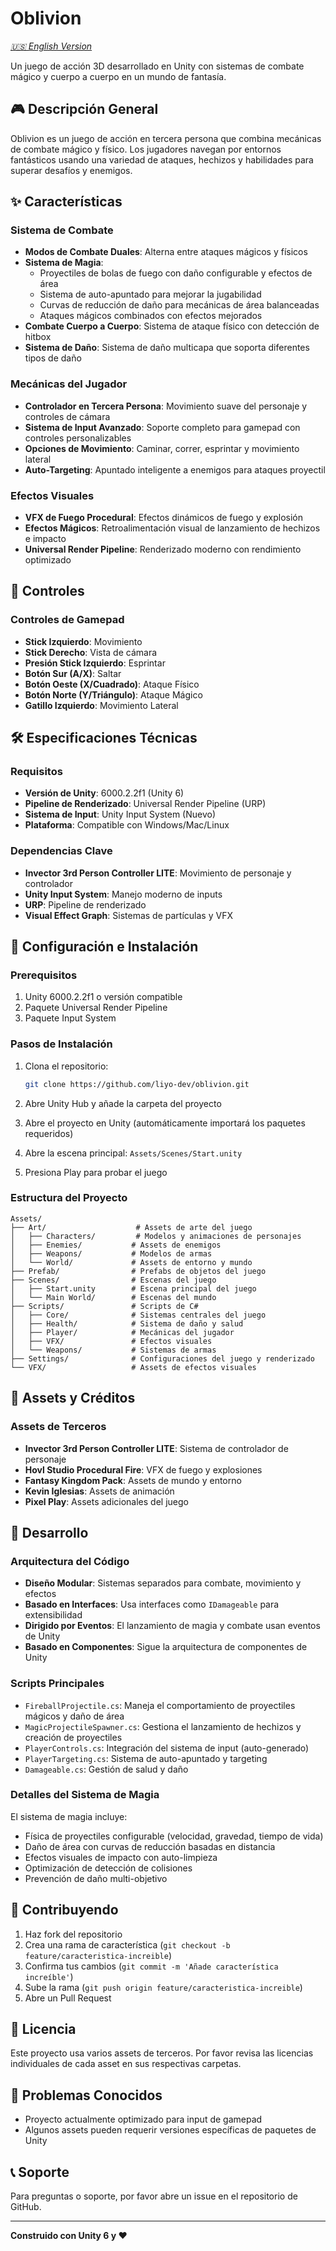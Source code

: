 # Oblivion

*[🇺🇸 English Version](README.md)*

Un juego de acción 3D desarrollado en Unity con sistemas de combate mágico y cuerpo a cuerpo en un mundo de fantasía.

## 🎮 Descripción General

Oblivion es un juego de acción en tercera persona que combina mecánicas de combate mágico y físico. Los jugadores navegan por entornos fantásticos usando una variedad de ataques, hechizos y habilidades para superar desafíos y enemigos.

## ✨ Características

### Sistema de Combate
- **Modos de Combate Duales**: Alterna entre ataques mágicos y físicos
- **Sistema de Magia**: 
  - Proyectiles de bolas de fuego con daño configurable y efectos de área
  - Sistema de auto-apuntado para mejorar la jugabilidad
  - Curvas de reducción de daño para mecánicas de área balanceadas
  - Ataques mágicos combinados con efectos mejorados
- **Combate Cuerpo a Cuerpo**: Sistema de ataque físico con detección de hitbox
- **Sistema de Daño**: Sistema de daño multicapa que soporta diferentes tipos de daño

### Mecánicas del Jugador
- **Controlador en Tercera Persona**: Movimiento suave del personaje y controles de cámara
- **Sistema de Input Avanzado**: Soporte completo para gamepad con controles personalizables
- **Opciones de Movimiento**: Caminar, correr, esprintar y movimiento lateral
- **Auto-Targeting**: Apuntado inteligente a enemigos para ataques proyectil

### Efectos Visuales
- **VFX de Fuego Procedural**: Efectos dinámicos de fuego y explosión
- **Efectos Mágicos**: Retroalimentación visual de lanzamiento de hechizos e impacto
- **Universal Render Pipeline**: Renderizado moderno con rendimiento optimizado

## 🎯 Controles

### Controles de Gamepad
- **Stick Izquierdo**: Movimiento
- **Stick Derecho**: Vista de cámara
- **Presión Stick Izquierdo**: Esprintar
- **Botón Sur (A/X)**: Saltar
- **Botón Oeste (X/Cuadrado)**: Ataque Físico
- **Botón Norte (Y/Triángulo)**: Ataque Mágico
- **Gatillo Izquierdo**: Movimiento Lateral

## 🛠️ Especificaciones Técnicas

### Requisitos
- **Versión de Unity**: 6000.2.2f1 (Unity 6)
- **Pipeline de Renderizado**: Universal Render Pipeline (URP)
- **Sistema de Input**: Unity Input System (Nuevo)
- **Plataforma**: Compatible con Windows/Mac/Linux

### Dependencias Clave
- **Invector 3rd Person Controller LITE**: Movimiento de personaje y controlador
- **Unity Input System**: Manejo moderno de inputs
- **URP**: Pipeline de renderizado
- **Visual Effect Graph**: Sistemas de partículas y VFX

## 🚀 Configuración e Instalación

### Prerequisitos
1. Unity 6000.2.2f1 o versión compatible
2. Paquete Universal Render Pipeline
3. Paquete Input System

### Pasos de Instalación
1. Clona el repositorio:
   ```bash
   git clone https://github.com/liyo-dev/oblivion.git
   ```

2. Abre Unity Hub y añade la carpeta del proyecto

3. Abre el proyecto en Unity (automáticamente importará los paquetes requeridos)

4. Abre la escena principal: `Assets/Scenes/Start.unity`

5. Presiona Play para probar el juego

### Estructura del Proyecto
```
Assets/
├── Art/                    # Assets de arte del juego
│   ├── Characters/         # Modelos y animaciones de personajes
│   ├── Enemies/           # Assets de enemigos
│   ├── Weapons/           # Modelos de armas
│   └── World/             # Assets de entorno y mundo
├── Prefab/                # Prefabs de objetos del juego
├── Scenes/                # Escenas del juego
│   ├── Start.unity        # Escena principal del juego
│   └── Main World/        # Escenas del mundo
├── Scripts/               # Scripts de C#
│   ├── Core/              # Sistemas centrales del juego
│   ├── Health/            # Sistema de daño y salud
│   ├── Player/            # Mecánicas del jugador
│   ├── VFX/               # Efectos visuales
│   └── Weapons/           # Sistemas de armas
├── Settings/              # Configuraciones del juego y renderizado
└── VFX/                   # Assets de efectos visuales
```

## 🎨 Assets y Créditos

### Assets de Terceros
- **Invector 3rd Person Controller LITE**: Sistema de controlador de personaje
- **Hovl Studio Procedural Fire**: VFX de fuego y explosiones
- **Fantasy Kingdom Pack**: Assets de mundo y entorno
- **Kevin Iglesias**: Assets de animación
- **Pixel Play**: Assets adicionales del juego

## 🔧 Desarrollo

### Arquitectura del Código
- **Diseño Modular**: Sistemas separados para combate, movimiento y efectos
- **Basado en Interfaces**: Usa interfaces como `IDamageable` para extensibilidad
- **Dirigido por Eventos**: El lanzamiento de magia y combate usan eventos de Unity
- **Basado en Componentes**: Sigue la arquitectura de componentes de Unity

### Scripts Principales
- `FireballProjectile.cs`: Maneja el comportamiento de proyectiles mágicos y daño de área
- `MagicProjectileSpawner.cs`: Gestiona el lanzamiento de hechizos y creación de proyectiles
- `PlayerControls.cs`: Integración del sistema de input (auto-generado)
- `PlayerTargeting.cs`: Sistema de auto-apuntado y targeting
- `Damageable.cs`: Gestión de salud y daño

### Detalles del Sistema de Magia
El sistema de magia incluye:
- Física de proyectiles configurable (velocidad, gravedad, tiempo de vida)
- Daño de área con curvas de reducción basadas en distancia
- Efectos visuales de impacto con auto-limpieza
- Optimización de detección de colisiones
- Prevención de daño multi-objetivo

## 🤝 Contribuyendo

1. Haz fork del repositorio
2. Crea una rama de característica (`git checkout -b feature/caracteristica-increible`)
3. Confirma tus cambios (`git commit -m 'Añade característica increíble'`)
4. Sube la rama (`git push origin feature/caracteristica-increible`)
5. Abre un Pull Request

## 📝 Licencia

Este proyecto usa varios assets de terceros. Por favor revisa las licencias individuales de cada asset en sus respectivas carpetas.

## 🐛 Problemas Conocidos

- Proyecto actualmente optimizado para input de gamepad
- Algunos assets pueden requerir versiones específicas de paquetes de Unity

## 📞 Soporte

Para preguntas o soporte, por favor abre un issue en el repositorio de GitHub.

---

**Construido con Unity 6 y ❤️**